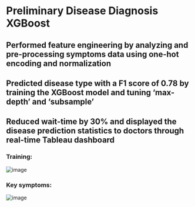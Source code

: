 # Preliminary Disease Diagnosis XGBoost


## Performed feature engineering by analyzing and pre-processing symptoms data using one-hot encoding and  normalization 
## Predicted disease type with a F1 score of 0.78 by training the XGBoost model  and tuning ‘max-depth’ and ‘subsample’
## Reduced wait-time by 30% and displayed the disease prediction statistics to doctors through real-time Tableau dashboard 

### Training:
![image](https://github.com/user-attachments/assets/46020fde-e083-4c02-b00e-e02be8ec3f4e)

### Key symptoms:
![image](https://github.com/user-attachments/assets/260e9ea7-02f3-429c-8373-f64d5695c17e)

